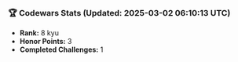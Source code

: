 ### 🏆 Codewars Stats (Updated: 2025-03-02 06:10:13 UTC)

- **Rank:** 8 kyu
- **Honor Points:** 3
- **Completed Challenges:** 1
